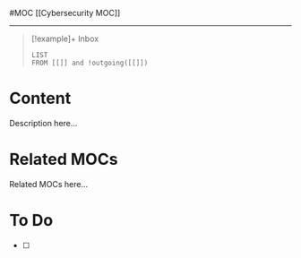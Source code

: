 #MOC
[[Cybersecurity MOC]]
- - -

> [!example]+ Inbox
> ```dataview
> LIST
> FROM [[]] and !outgoing([[]])
> ```
# Content

Description here...

# Related MOCs

Related MOCs here...

# To Do

- [ ] 